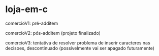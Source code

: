 # loja-em-c
comercioV1: pré-additem 

comercioV2: pós-additem (projeto finalizado)

comercioV3: tentativa de resolver problema de inserir caracteres nas decisoes, descontinuado (possivelmente vai ser apagado futuramente)
